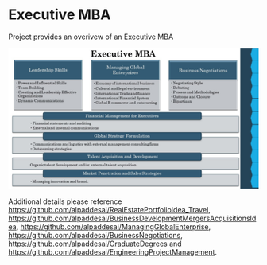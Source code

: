 # Executive MBA

Project provides an overivew of an Executive MBA

![image](ExecutiveMBA.jpg)

Additional details please reference https://github.com/alpaddesai/RealEstatePortfolioIdea_Travel,  https://github.com/alpaddesai/BusinessDevelopmentMergersAcquisitionsIdea, https://github.com/alpaddesai/ManagingGlobalEnterprise, https://github.com/alpaddesai/BusinessNegotiations, https://github.com/alpaddesai/GraduateDegrees and https://github.com/alpaddesai/EngineeringProjectManagement.
